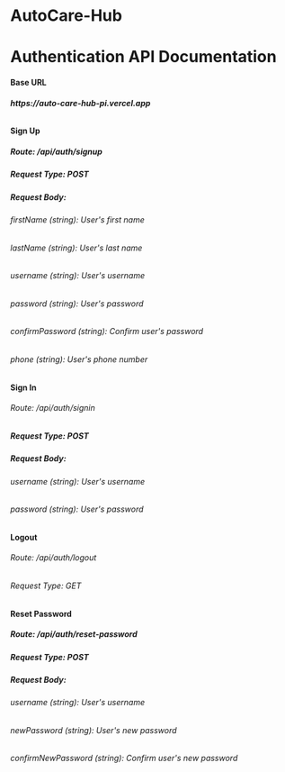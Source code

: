 # AutoCare-Hub
<h1>Authentication API Documentation</h1>
<h4>Base URL</h4>
<h6><b>https://auto-care-hub-pi.vercel.app</b></h6>

<h4><b>Sign Up</b></h4>
<h5><b>Route</b>: /api/auth/signup</h5>
<h5>Request Type: POST</h5>
<h5>Request Body:</h5>
<h6>firstName (string): User's first name</h6>
<h6>lastName (string): User's last name</h6>
<h6>username (string): User's username</h6>
<h6>password (string): User's password</h6>
<h6>confirmPassword (string): Confirm user's password</h6>
<h6>phone (string): User's phone number</h6>


<h4><b>Sign In</b></h4>
<h6>Route: /api/auth/signin</h6>
<h5>Request Type: POST</h5>
<h5>Request Body:</h5>
<h6>username (string): User's username</h6>
<h6>password (string): User's password</h6>


<h4><b>Logout</b></h4>
<h6>Route: /api/auth/logout</h6>
<h6>Request Type: GET</h6>

<h4><b>Reset Password</b></h4>
<h5>Route: /api/auth/reset-password</h5>
<h5>Request Type: POST</h5>
<h5>Request Body:</h5>
<h6>username (string): User's username</h6>
<h6>newPassword (string): User's new password</h6>
<h6>confirmNewPassword (string): Confirm user's new password</h6>

